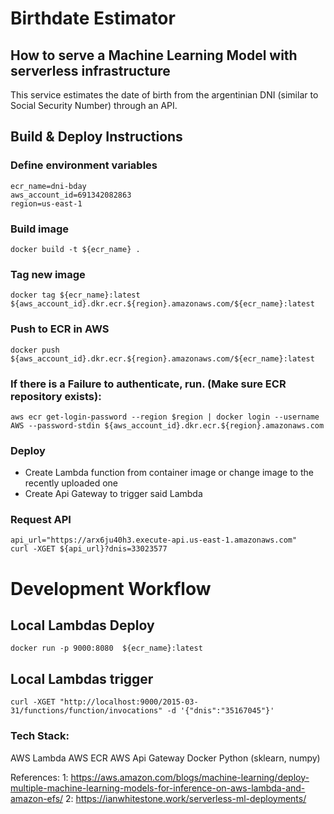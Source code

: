 # Birthdate Estimator
## How to serve a Machine Learning Model with serverless infrastructure
This service estimates the date of birth from the argentinian DNI (similar to Social Security Number) through an API.

## Build & Deploy Instructions

### Define environment variables
```
ecr_name=dni-bday
aws_account_id=691342082863
region=us-east-1
```

### Build image
`docker build -t ${ecr_name} .`

### Tag new image
`docker tag ${ecr_name}:latest ${aws_account_id}.dkr.ecr.${region}.amazonaws.com/${ecr_name}:latest`

### Push to ECR in AWS
`docker push ${aws_account_id}.dkr.ecr.${region}.amazonaws.com/${ecr_name}:latest`
### If there is a Failure to authenticate, run. (Make sure ECR repository exists):
`aws ecr get-login-password --region $region | docker login --username AWS --password-stdin ${aws_account_id}.dkr.ecr.${region}.amazonaws.com`

### Deploy
* Create Lambda function from container image or change image to the recently uploaded one
* Create Api Gateway to trigger said Lambda

### Request API
```
api_url="https://arx6ju40h3.execute-api.us-east-1.amazonaws.com"
curl -XGET ${api_url}?dnis=33023577
```

# Development Workflow

## Local Lambdas Deploy
`docker run -p 9000:8080  ${ecr_name}:latest`

## Local Lambdas trigger
`curl -XGET "http://localhost:9000/2015-03-31/functions/function/invocations" -d '{"dnis":"35167045"}'`

### Tech Stack:
AWS Lambda
AWS ECR
AWS Api Gateway
Docker
Python (sklearn, numpy)

References:
1: https://aws.amazon.com/blogs/machine-learning/deploy-multiple-machine-learning-models-for-inference-on-aws-lambda-and-amazon-efs/
2: https://ianwhitestone.work/serverless-ml-deployments/

